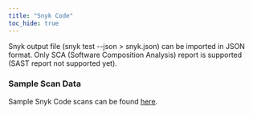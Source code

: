 ```yaml
---
title: "Snyk Code"
toc_hide: true
---
```

Snyk output file (snyk test \--json \> snyk.json) can be imported in
JSON format. Only SCA (Software Composition Analysis) report is supported (SAST report not supported yet).

### Sample Scan Data
Sample Snyk Code scans can be found [here](https://github.com/DefectDojo/django-DefectDojo/tree/master/unittests/scans/snyk_code).
